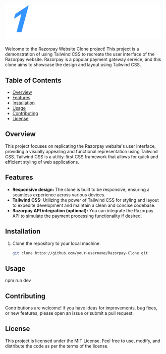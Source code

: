 # ![Razorpay Image](images/logo.svg)

Welcome to the Razorpay Website Clone project! This project is a demonstration of using Tailwind CSS to recreate the user interface of the Razorpay website. Razorpay is a popular payment gateway service, and this clone aims to showcase the design and layout using Tailwind CSS.

## Table of Contents

- [Overview](#overview)
- [Features](#features)
- [Installation](#installation)
- [Usage](#usage)
- [Contributing](#contributing)
- [License](#license)

## Overview

This project focuses on replicating the Razorpay website's user interface, providing a visually appealing and functional representation using Tailwind CSS. Tailwind CSS is a utility-first CSS framework that allows for quick and efficient styling of web applications.

## Features

- **Responsive design:** The clone is built to be responsive, ensuring a seamless experience across various devices.
- **Tailwind CSS:** Utilizing the power of Tailwind CSS for styling and layout to expedite development and maintain a clean and concise codebase.
- **Razorpay API integration (optional):** You can integrate the Razorpay API to simulate the payment processing functionality if desired.

## Installation

1. Clone the repository to your local machine:

   ```bash
   git clone https://github.com/your-username/Razorpay-Clone.git

## Usage

   npm run dev  

## Contributing

Contributions are welcome! If you have ideas for improvements, bug fixes, or new features, please open an issue or submit a pull request.

## License

This project is licensed under the MIT License. Feel free to use, modify, and distribute the code as per the terms of the license.

